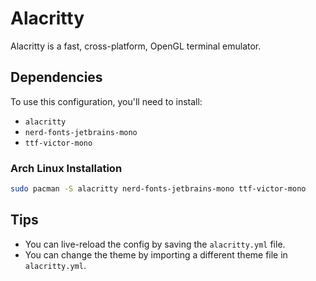 # Alacritty

Alacritty is a fast, cross-platform, OpenGL terminal emulator.

## Dependencies

To use this configuration, you'll need to install:
- `alacritty`
- `nerd-fonts-jetbrains-mono`
- `ttf-victor-mono`

### Arch Linux Installation
```bash
sudo pacman -S alacritty nerd-fonts-jetbrains-mono ttf-victor-mono
```

## Tips
- You can live-reload the config by saving the `alacritty.yml` file.
- You can change the theme by importing a different theme file in `alacritty.yml`.